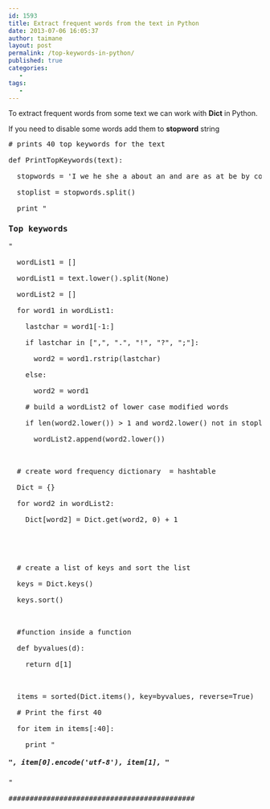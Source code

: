 ```yaml
---
id: 1593
title: Extract frequent words from the text in Python
date: 2013-07-06 16:05:37
author: taimane
layout: post
permalink: /top-keywords-in-python/
published: true
categories:
   -
tags:
   -
---
```

To extract frequent words from some text we can work with <strong>Dict</strong> in Python.
If you need to disable some words add them to <strong>stopword</strong> string

<pre lang="python"># prints 40 top keywords for the text
def PrintTopKeywords(text):
  stopwords = 'I we he she a about an and are as at be by com for from how if in is it me more my myself of on or that the this to was what when where who will with you your'
  stoplist = stopwords.split()
  print "<h3>Top keywords</h3>"
  wordList1 = []
  wordList1 = text.lower().split(None)
  wordList2 = []
  for word1 in wordList1:
    lastchar = word1[-1:]
    if lastchar in [",", ".", "!", "?", ";"]:
      word2 = word1.rstrip(lastchar)
    else:
      word2 = word1
    # build a wordList2 of lower case modified words
    if len(word2.lower()) > 1 and word2.lower() not in stoplist:
      wordList2.append(word2.lower())
    
  # create word frequency dictionary  = hashtable
  Dict = {}
  for word2 in wordList2:
    Dict[word2] = Dict.get(word2, 0) + 1
    

  # create a list of keys and sort the list
  keys = Dict.keys()
  keys.sort()

  #function inside a function
  def byvalues(d):
    return d[1] 

  items = sorted(Dict.items(), key=byvalues, reverse=True)
  # Print the first 40
  for item in items[:40]:
    print "<h5>", item[0].encode('utf-8'), item[1], "</h5>"
############################################</pre>  

